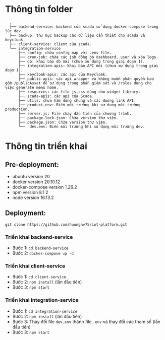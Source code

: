 # Thông tin folder
```
  .
  ├── backend-service: backend của scada sử dụng docker-compose trong lúc dev.
  ├── backup: thư mục backup các dữ liệu cần thiết cho scada và keycloak.
  ├── client-service: client của scada.
  └── integration-service
      ├── config: chứa config map với .env file.
      ├── cron-job: chứa các job đồng bộ dashboard, user và xóa logs.
      ├── db: khai báo db mới (chưa xử dụng trong giai đoạn 1).
      ├── integration-apis: khai báo API mới (chưa xử dụng trong giai đoạn 1).
      ├── keycloak-apis: các api của Keycloak.
      ├── public-apis: các api wrapper và không muốn phân quyền bao gồm /publicAsset để sử dụng trong phần giám sát và /roles dùng cho việc generate menu home.
      ├── resources: các file js,css dùng cho widget library.
      ├── scada-apis: các api của Scada.
      ├── utils: chưa hàm dùng chung và các đường link API.
      ├── product.env: Biến môi trường khi sử dụng môi trường production.
      ├── server.js: File chạy đầu tiên của chương trình.
      ├── package-lock.json: Chứa version thư viện.
      ├── package.json: Chứa version thư viện.      
      └──  dev.env: Biến môi trường khi sử dụng môi trường dev.
```
# Thông tin triển khai
## Pre-deployment:
* ubuntu version 20
* docker version 20.10.12
* docker-compose version 1.26.2
* npm version 8.1.2
* node version 16.13.2
## Deployment:
`git clone https://github.com/huongnv75/iot-platform.git`
### Triển khai backend-service
- Bước 1: `cd backend-service`
- Bước 2: `docker-compose up -d`
### Triển khai client-service
- Bước 1: `cd client-service`
- Bước 2: `npm install` (lần đầu tiên)
- Bước 3: `npm start`
### Triển khai integration-service
- Bước 1: `cd integration-service`
- Bước 2: `npm install` (lần đầu tiên)
- Bước 3: Thay đổi file `dev.env` thành file `.env` và thay đổi các tham số (lần đầu tiên)
- Bước 3: `npm start`

